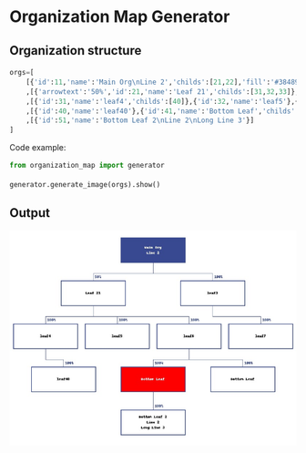 # Organization Map Generator

## Organization structure
```python
orgs=[
    [{'id':11,'name':'Main Org\nLine 2','childs':[21,22],'fill':'#384891','color':'white'}]
    ,[{'arrowtext':'50%','id':21,'name':'Leaf 21','childs':[31,32,33]},{'id':22,'name':'leaf3','childs':[34]}]
    ,[{'id':31,'name':'leaf4','childs':[40]},{'id':32,'name':'leaf5'},{'id':33,'name':'leaf6','childs':[41,42]},{'id':34,'name':'leaf7'}]
    ,[{'id':40,'name':'leaf40'},{'id':41,'name':'Bottom Leaf','childs':[51],'fill':'red','color':'white'},{'id':42,'name':'Bottom Leaf'}]
    ,[{'id':51,'name':'Bottom Leaf 2\nLine 2\nLong Line 3'}]
]
```

Code example:

```python
from organization_map import generator

generator.generate_image(orgs).show()
```

## Output

![Screenshot](https://raw.githubusercontent.com/snuids/organization_map/master/media/Example.jpg?raw=true "Screenshot")

